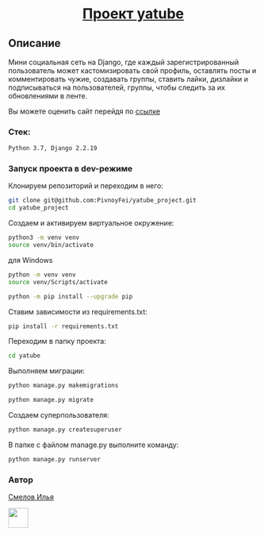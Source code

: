 <h1 align="center"><a target="_blank" href="https://github.com/PivnoyFei/yatube_project/">Проект yatube</a></h1>

## Описание
Мини социальная сеть на Django, где каждый зарегистрированный пользователь может кастомизировать свой профиль, оставлять посты и комментировать чужие, создавать группы, ставить лайки, дизлайки и подписываться на пользователей, группы, чтобы следить за их обновлениями в ленте.

Вы можете оценить сайт перейдя по <a target="_blank" href="http://pivnoyfei.pythonanywhere.com/">ссылке</a>

### Стек:

```bash
Python 3.7, Django 2.2.19
```

### Запуск проекта в dev-режиме
Клонируем репозиторий и переходим в него:
```bash
git clone git@github.com:PivnoyFei/yatube_project.git
cd yatube_project
```

Создаем и активируем виртуальное окружение:
```bash
python3 -m venv venv
source venv/bin/activate
```
для Windows
```bash
python -m venv venv
source venv/Scripts/activate
```
```bash
python -m pip install --upgrade pip
```

Ставим зависимости из requirements.txt:
```bash
pip install -r requirements.txt
```
Переходим в папку проекта:
```bash
cd yatube
```
Выполняем миграции:
```bash
python manage.py makemigrations
```
```bash
python manage.py migrate
```

Создаем суперпользователя:
```bash
python manage.py createsuperuser
```

В папке с файлом manage.py выполните команду:
```bash
python manage.py runserver
```

### Автор
[Смелов Илья](https://github.com/PivnoyFei)
<p><a>
<img src="https://cdn.icon-icons.com/icons2/2134/PNG/512/heart_cute_emoji_emo_icon_131637.png" 
  height="40" width="40" />
</a></p>
